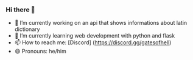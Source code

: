 ### Hi there 👋

- 🔭 I’m currently working on an api that shows informations about latin dictionary
- 🌱 I’m currently learning web development with python and flask
- 📫 How to reach me: [Discord] (https://discord.gg/gatesofhell)
- 😄 Pronouns: he/him
